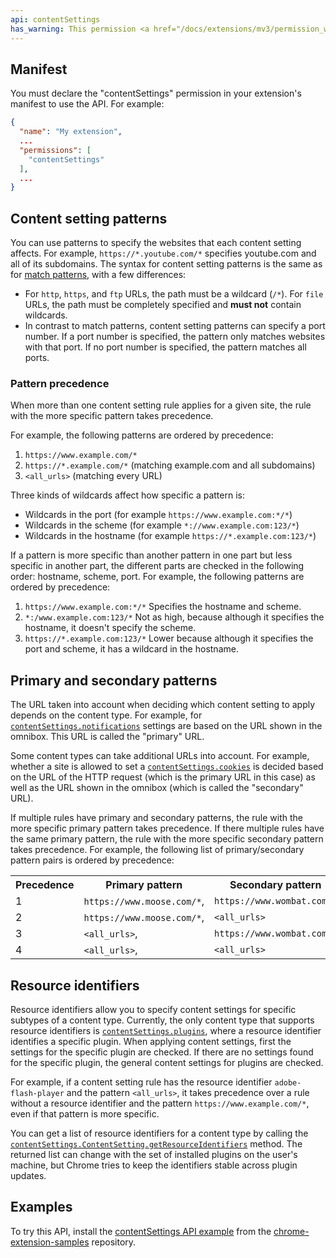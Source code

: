 ```yaml
---
api: contentSettings
has_warning: This permission <a href="/docs/extensions/mv3/permission_warnings/#permissions_with_warnings">triggers a warning</a>.
---
```


## Manifest

You must declare the "contentSettings" permission in your extension's manifest to use the API. For
example:

```json
{
  "name": "My extension",
  ...
  "permissions": [
    "contentSettings"
  ],
  ...
}
```

## Content setting patterns

You can use patterns to specify the websites that each content setting affects. For example,
`https://*.youtube.com/*` specifies youtube.com and all of its subdomains. The syntax for content
setting patterns is the same as for [match patterns][1], with a few differences:

- For `http`, `https`, and `ftp` URLs, the path must be a wildcard (`/*`). For `file` URLs, the path
  must be completely specified and **must not** contain wildcards.
- In contrast to match patterns, content setting patterns can specify a port number. If a port
  number is specified, the pattern only matches websites with that port. If no port number is
  specified, the pattern matches all ports.

### Pattern precedence

When more than one content setting rule applies for a given site, the rule with the more specific
pattern takes precedence.

For example, the following patterns are ordered by precedence:

1. `https://www.example.com/*`
2. `https://*.example.com/*` (matching example.com and all subdomains)
3. `<all_urls>` (matching every URL)

Three kinds of wildcards affect how specific a pattern is:

- Wildcards in the port (for example `https://www.example.com:*/*`)
- Wildcards in the scheme (for example `*://www.example.com:123/*`)
- Wildcards in the hostname (for example `https://*.example.com:123/*`)

If a pattern is more specific than another pattern in one part but less specific in another part,
the different parts are checked in the following order: hostname, scheme, port. For example, the
following patterns are ordered by precedence:

1.  `https://www.example.com:*/*`
    Specifies the hostname and scheme.
2.  `*:/www.example.com:123/*`
    Not as high, because although it specifies the hostname, it doesn't specify the scheme.
3.  `https://*.example.com:123/*`
    Lower because although it specifies the port and scheme, it has a wildcard in the hostname.

## Primary and secondary patterns

The URL taken into account when deciding which content setting to apply depends on the content type.
For example, for [`contentSettings.notifications`][2] settings are based on the URL shown in the
omnibox. This URL is called the "primary" URL.

Some content types can take additional URLs into account. For example, whether a site is allowed to
set a [`contentSettings.cookies`][3] is decided based on the URL of the HTTP request (which is the
primary URL in this case) as well as the URL shown in the omnibox (which is called the "secondary"
URL).

If multiple rules have primary and secondary patterns, the rule with the more specific primary
pattern takes precedence. If there multiple rules have the same primary pattern, the rule with the
more specific secondary pattern takes precedence. For example, the following list of
primary/secondary pattern pairs is ordered by precedence:

<table><tbody><tr><th>Precedence</th><th>Primary pattern</th><th>Secondary pattern</th></tr><tr><td>1</td><td><code>https://www.moose.com/*</code>,</td><td><code>https://www.wombat.com/*</code></td></tr><tr><td>2</td><td><code>https://www.moose.com/*</code>,</td><td><code>&lt;all_urls&gt;</code></td></tr><tr><td>3</td><td><code>&lt;all_urls&gt;</code>,</td><td><code>https://www.wombat.com/*</code></td></tr><tr><td>4</td><td><code>&lt;all_urls&gt;</code>,</td><td><code>&lt;all_urls&gt;</code></td></tr></tbody></table>

## Resource identifiers

Resource identifiers allow you to specify content settings for specific subtypes of a content type.
Currently, the only content type that supports resource identifiers is [`contentSettings.plugins`][4],
where a resource identifier identifies a specific plugin. When applying content settings, first the
settings for the specific plugin are checked. If there are no settings found for the specific
plugin, the general content settings for plugins are checked.

For example, if a content setting rule has the resource identifier `adobe-flash-player` and the
pattern `<all_urls>`, it takes precedence over a rule without a resource identifier and the pattern
`https://www.example.com/*`, even if that pattern is more specific.

You can get a list of resource identifiers for a content type by calling the
[`contentSettings.ContentSetting.getResourceIdentifiers`][5] method. The returned list can change with
the set of installed plugins on the user's machine, but Chrome tries to keep the identifiers stable
across plugin updates.

## Examples

To try this API, install the [contentSettings API example][6] from the [chrome-extension-samples][7]
repository.

[1]: /docs/extensions/mv3/match_patterns
[2]: #property-notifications
[3]: #property-cookies
[4]: #property-plugins
[5]: #method-ContentSetting-getResourceIdentifiers
[6]: https://github.com/GoogleChrome/chrome-extensions-samples/tree/main/api-samples/contentSettings
[7]: https://github.com/GoogleChrome/chrome-extensions-samples/tree/main/api-samples
